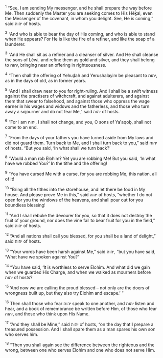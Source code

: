 <sup>1</sup> “See, I am sending My messenger, and he shall prepare the way before Me. Then suddenly the Master you are seeking comes to His Hĕḵal, even the Messenger of the covenant, in whom you delight. See, He is coming,” said יהוה of hosts.

<sup>2</sup> “And who is able to bear the day of His coming, and who is able to stand when He appears? For He is like the fire of a refiner, and like the soap of a launderer.

<sup>3</sup> “And He shall sit as a refiner and a cleanser of silver. And He shall cleanse the sons of Lĕwi, and refine them as gold and silver, and they shall belong to יהוה, bringing near an offering in righteousness.

<sup>4</sup> “Then shall the offering of Yehuḏah and Yerushalayim be pleasant to יהוה, as in the days of old, as in former years.

<sup>5</sup> “And I shall draw near to you for right-ruling. And I shall be a swift witness against the practisers of witchcraft, and against adulterers, and against them that swear to falsehood, and against those who oppress the wage earner in his wages and widows and the fatherless, and those who turn away a sojourner and do not fear Me,” said יהוה of hosts.

<sup>6</sup> “For I am יהוה, I shall not change, and you, O sons of Ya‛aqoḇ, shall not come to an end.

<sup>7</sup> “From the days of your fathers you have turned aside from My laws and did not guard them. Turn back to Me, and I shall turn back to you,” said יהוה of hosts. “But you said, ‘In what shall we turn back?’

<sup>8</sup> “Would a man rob Elohim? Yet you are robbing Me! But you said, ‘In what have we robbed You?’ In the tithe and the offering!

<sup>9</sup> “You have cursed Me with a curse, for you are robbing Me, this nation, all of it!

<sup>10</sup> “Bring all the tithes into the storehouse, and let there be food in My house. And please prove Me in this,” said יהוה of hosts, “whether I do not open for you the windows of the heavens, and shall pour out for you boundless blessing!

<sup>11</sup> “And I shall rebuke the devourer for you, so that it does not destroy the fruit of your ground, nor does the vine fail to bear fruit for you in the field,” said יהוה of hosts.

<sup>12</sup> “And all nations shall call you blessed, for you shall be a land of delight,” said יהוה of hosts.

<sup>13</sup> “Your words have been harsh against Me,” said יהוה, “but you have said, ‘What have we spoken against You?’

<sup>14</sup> “You have said, ‘It is worthless to serve Elohim. And what did we gain when we guarded His Charge, and when we walked as mourners before יהוה of hosts?

<sup>15</sup> ‘And now we are calling the proud blessed – not only are the doers of wrongness built up, but they also try Elohim and escape.’ ”

<sup>16</sup> Then shall those who fear יהוה speak to one another, and יהוה listen and hear, and a book of remembrance be written before Him, of those who fear יהוה, and those who think upon His Name.

<sup>17</sup> “And they shall be Mine,” said יהוה of hosts, “on the day that I prepare a treasured possession. And I shall spare them as a man spares his own son who serves him.

<sup>18</sup> “Then you shall again see the difference between the righteous and the wrong, between one who serves Elohim and one who does not serve Him.

